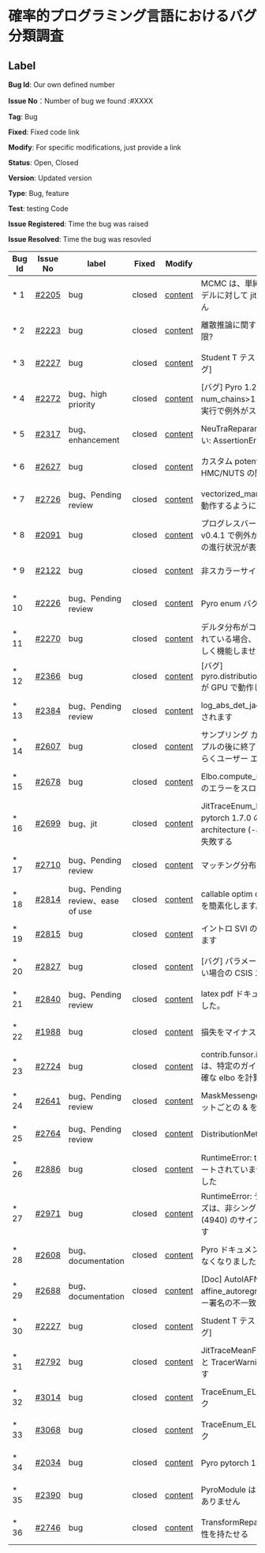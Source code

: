# 確率的プログラミング言語におけるバグ分類調査
## Label
**Bug Id**: Our own defined number  

**Issue No**：Number of bug we found :#XXXX  

**Tag**: Bug

**Fixed**: Fixed code link

**Modify**: For specific modifications, just provide a link 

**Status**: Open, Closed

**Version**: Updated version  

**Type**: Bug, feature  

**Test**: testing Code

**Issue Registered**: Time the bug was raised  

**Issue Resolved**: Time the bug was resovled  

| Bug Id | Issue No | label | Fixed | Modify| Status |Version|Type|Test|Issue Registered | Issue Resolved |
| --- | --- | --- | --- | --- | --- | --- | --- | --- | --- | --- |
| * 1 | [#2205](https://github.com/pyro-ppl/pyro/issues/2205) | bug | closed | [content]() | MCMC は、単純なロジスティック回帰モデルに対して jit_compile を実行できません |  | algorithm/accuracy | [Test]() |  4 Dec 2019 | committed on 14 Dec 2019 |
| * 2 | [#2223](https://github.com/pyro-ppl/pyro/issues/2223) | bug | closed | [content]() | 離散推論に関する文書化されていない制限? | | algorithm/accuracy | [Test]() |  12 Dec 2019 | committed on 23 Dec 2019 |
| * 3 | [#2227](https://github.com/pyro-ppl/pyro/issues/2227) | bug | closed | [content]() | Student T テストが GPU で失敗する [バグ] | | algorithm/accuracy | [Test]() |  19 Dec 2019 | committed on 19 Dec 2019 |
| * 4 | [#2272](https://github.com/pyro-ppl/pyro/issues/2272) | bug、high priority | closed | [content]() | [バグ] Pyro 1.2.0 の時点で num_chains>1 を使用すると、MCMC の実行で例外がスローされます。 | | algorithm/accuracy | [Test]() |  21 Jan 2020 | committed on 22 Jan 2020 |
| * 5 | [#2317](https://github.com/pyro-ppl/pyro/issues/2317) | bug、enhancement | closed | [content]() | NeuTraReparam が想定どおりに機能しない: AssertionError がスローされる | | algorithm/accuracy | [Test]() |  20 Feb 2020 | committed on 5 Mar 2020 |
| * 6 | [#2627](https://github.com/pyro-ppl/pyro/issues/2627) | bug | closed | [content]() | カスタム potential_fn を使用した HMC/NUTS の問題  | | algorithm/accuracy | [Test]() |  16 Sep 2020 | committed on 21 Sep 2020 |
| * 7 | [#2726](https://github.com/pyro-ppl/pyro/pull/2726) | bug、Pending review| closed | [content]() | vectorized_markov でリプレイが正しく動作するように | | algorithm/accuracy | [Test]() |  29 Dec 2020 | committed on 21 Sep 2020 |
| * 8 | [#2091](https://github.com/pyro-ppl/pyro/issues/2091) | bug | closed | [content]() | プログレスバー tqdm v4.36.1 と Pyro v0.4.1 で例外が発生し、複数のチェーンの進行状況が表示されるバグ | | dimension/boundary | [Test]() |  24 Oct 2019 | committed on 24 Oct 2019 |
| * 9 | [#2122](https://github.com/pyro-ppl/pyro/issues/2122) | bug | closed | [content]() | 非スカラーサイトの予測クラスが失敗する | | dimension/boundary | [Test]() |  6 Nov 2019 | committed on 7 Nov 2019 |
| * 10 | [#2226](https://github.com/pyro-ppl/pyro/pull/2226) | bug、Pending review | closed | [content]() | Pyro enum バグ修正 [WIP] | | dimension/boundary | [Test]() |  17 Dec 2019 | committed on 21 Dec 2019 |
| * 11 | [#2270](https://github.com/pyro-ppl/pyro/issues/2270) | bug | closed | [content]() | デルタ分布がコンポーネントとして使用されている場合、MaskedMixture 分布は正しく機能しません | | dimension/boundary | [Test]() |  20 jan 2020 | committed on 23 jan 2020 |
| * 12 | [#2366](https://github.com/pyro-ppl/pyro/issues/2366) | bug | closed | [content]() | [バグ] pyro.distributions.InverseGamma.sample が GPU で動作しない | | dimension/boundary | [Test]() |  14 Mar 2020 | committed on 14 Mar 2020 |
| * 13 | [#2384](https://github.com/pyro-ppl/pyro/pull/2384) | bug、Pending review | closed | [content]() | log_abs_det_jacobian必要に応じて再計算されます | | dimension/boundary | [Test]() |  26 Mar 2020 | committed on 27 Mar 2020 |
| * 14 | [#2607](https://github.com/pyro-ppl/pyro/issues/2607) | bug | closed | [content]() | サンプリング カテゴリカルは 2 つのサンプルの後に終了します [バグですが、おそらくユーザー エラーです]  | | dimension/boundary | [Test]() |  20 Aug 2020 | committed on 1 Sep 2020 |
| * 15 | [#2678](https://github.com/pyro-ppl/pyro/issues/2678) | bug | closed | [content]() | Elbo.compute_marginals は、基本モデルのエラーをスローします | | dimension/boundary | [Test]() |  21 Oct 2020 | committed on 23 Oct 2020 |
| * 16 | [#2699](https://github.com/pyro-ppl/pyro/issues/2699) | bug、jit | closed | [content]() | JitTraceEnum_ELBO が nvrtc: エラー: pytorch 1.7.0 の RTX 3090 で --gpu-architecture (-arch) の無効な値 #2699で失敗する | | dimension/boundary | [Test]() |  19 Nov 2020 | committed on 30 Nov 2020 |
| * 17 | [#2710](https://github.com/pyro-ppl/pyro/pull/2710) | bug、Pending review | closed | [content]() | マッチング分布でベーテ近似を安定化 | | dimension/boundary | [Test]() |  8 Dec 2020 | committed on 6 Aug 2021 |
| * 18 | [#2814](https://github.com/pyro-ppl/pyro/pull/2814) | bug、Pending review、ease of use | closed | [content]() | callable optim configs のパラメーター名を簡素化します。 | | dimension/boundary | [Test]() |  22 Apr 2021 | committed on 23 Apr 2021 |
| * 19 | [#2815](https://github.com/pyro-ppl/pyro/issues/2815) | bug | closed | [content]() | イントロ SVI の例にはバグ #2815があります | | dimension/boundary | [Test]() |  24 Apr 2021 | committed on 25 Apr 2021 |
| * 20 | [#2827](https://github.com/pyro-ppl/pyro/issues/2815) | bug | closed | [content]() | [バグ] パラメータが完全に使用されていない場合の CSIS エラー  | | dimension/boundary | [Test]() |  29 Apr 2021 | committed on 29 Apr 2021 |
| * 21 | [#2840](https://github.com/pyro-ppl/pyro/pull/2840) | bug、Pending review | closed | [content]() | latex pdf ドキュメントの数式を修正しました。  | | dimension/boundary | [Test]() |  13 May 2021 | committed on 17 May 2021 |
| * 22 | [#1988](https://github.com/pyro-ppl/pyro/pull/1988) | bug | closed | [content]() | 損失をマイナスにする  | | General numerical | [Test]() |  1 Aug 2019 | committed on 10 Aug 2019 |
| * 23 | [#2724](https://github.com/pyro-ppl/pyro/issues/2724) | bug | closed | [content]() | contrib.funsor.infer.TraceEnum_ELBO は、特定のガイド列挙モデルに対して不正確な elbo を計算できます  | | General numerical | [Test]() |  26 Dec 2020 | committed on 11 Mar 2021 |
| * 24 | [#2641](https://github.com/pyro-ppl/pyro/pull/2641) | bug、Pending review | closed | [content]() | MaskMessenger の bool と Tensor のビットごとの & を修正 | | Language/translation | [Test]() |  25 Sep 2020 | committed on 6 Oct 2020 |
| * 25 | [#2764](https://github.com/pyro-ppl/pyro/pull/2764) | bug、Pending review | closed | [content]() | DistributionMeta の循環インポートを修正 | | Language/translation | [Test]() | 11 Feb 2021  | committed on 11 Feb 2021 |
| * 26 | [#2886](https://github.com/pyro-ppl/pyro/issues/2886) | bug | closed | [content]() | RuntimeError: tensordot への入力がサポートされていません。dims=0 を取得しました | | Language/translation | [Test]() |  27 Jun 2021 | committed on 2 Jul 2021 |
| * 27 | [#2971](https://github.com/pyro-ppl/pyro/issues/2971) | bug | closed | [content]() | RuntimeError: テンソル a (4928) のサイズは、非シングルトン次元 3 でテンソル b (4940) のサイズと一致する必要があります | | Language/translation | [Test]() |  20 Nov 2021 | committed on 25 Nov 2021 |
| * 28 | [#2608](https://github.com/pyro-ppl/pyro/issues/2608) | bug、documentation | closed | [content]() | Pyro ドキュメントが Google に表示されなくなりました | | documentation | [Test]() |  20 Aug 2020 | committed on 20 Aug 2020 |
| * 29 | [#2688](https://github.com/pyro-ppl/pyro/issues/2688) | bug、documentation | closed | [content]() | [Doc] AutoIAFNormal と affine_autoregressive の間のパラメーター署名の不一致 | | documentation | [Test]() |  4 Nov 2020 | committed on 6 Nov 2020 |
| * 30 | [#2227](https://github.com/pyro-ppl/pyro/issues/2227) | bug | closed | [content]() | Student T テストが GPU で失敗する [バグ] | | system | [Test]() |  19 Dec 2019 | committed on 19 Dec 2019 |
| * 31 | [#2792](https://github.com/pyro-ppl/pyro/pull/2792) | bug | closed | [content]() | JitTraceMeanField_ELBO で assert すると TracerWarning #2792がスローされます | | system | [Test]() |  4 Apr 2021 | committed on 6 Apr 2021 |
| * 32 | [#3014](https://github.com/pyro-ppl/pyro/issues/3068) | bug | closed | [content]() | TraceEnum_ELBO を使用したメモリリーク | | memory leak | [Test]() |  18 Feb 2022 | committed on 30 Aug 2022 |
| * 33 | [#3068](https://github.com/pyro-ppl/pyro/issues/3068) | bug | closed | [content]() | TraceEnum_ELBO を使用したメモリリーク | | memory leak | [Test]() |  14 Apr 2022 | committed on 30 Aug 2022 |
| * 34 | [#2034](https://github.com/pyro-ppl/pyro/issues/2034) | bug | closed | [content]() | Pyro pytorch 1.2. 互換性 | | compatibility | [Test]() |  10 Sep 2019 | committed on 11 Sep 2019 |
| * 35 | [#2390](https://github.com/pyro-ppl/pyro/issues/2390) | bug | closed | [content]() | PyroModule は torch.nn.RNN と互換性がありません | | compatibility | [Test]() |  30 Mar 2021 | committed on 31 Mar 2020 |
| * 36 | [#2746](https://github.com/pyro-ppl/pyro/pull/2746) | bug | closed | [content]() | TransformReparam を .to_event() と互換性を持たせる | | compatibility | [Test]() |  22 Jan 2021 | committed on 23 Jan 2021 |


